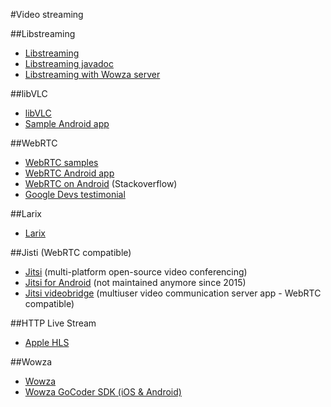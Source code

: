 #Video streaming

##Libstreaming
- [Libstreaming](https://github.com/fyhertz/libstreaming)
- [Libstreaming javadoc](http://guigui.uk/libstreaming/doc/)
- [Libstreaming with Wowza server](https://github.com/fyhertz/libstreaming/wiki/Using-libstreaming-with-Wowza-Media-Server)

##libVLC
- [libVLC](https://wiki.videolan.org/LibVLC/)
- [Sample Android app](https://bitbucket.org/edwardcw/libvlc-android-sample/src/master/)

##WebRTC
- [WebRTC samples](https://webrtc.github.io/samples/)
- [WebRTC Android app](https://medium.com/@SergioPaniego/tutorial-on-how-to-make-the-simplest-webrtc-android-app-daacb5c8d133)
- [WebRTC on Android](https://stackoverflow.com/questions/53386939/use-webrtc-on-android-studio-using-java) (Stackoverflow)
- [Google Devs testimonial](https://www.youtube.com/watch?v=nDPlGcoArdM)

##Larix
- [Larix](https://softvelum.com/larix/)

##Jisti
(WebRTC compatible)

- [Jitsi](https://github.com/jitsi/jitsi) (multi-platform open-source video conferencing)
- [Jitsi for Android](https://github.com/jitsi/jitsi-android) (not maintained anymore since 2015)
- [Jitsi videobridge](https://github.com/jitsi/jitsi-videobridge) (multiuser video communication server app - WebRTC compatible)


##HTTP Live Stream
- [Apple HLS](https://developer.apple.com/streaming/)


##Wowza
- [Wowza](https://www.wowza.com)
- [Wowza GoCoder SDK (iOS & Android)](https://www.wowza.com/docs/how-to-install-gocoder-sdk-for-android#sampleapps)